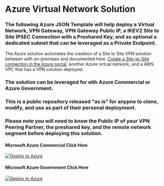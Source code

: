 
# Azure Virtual Network Solution

### The following Azure JSON Template will help deploy a Virtual Network, VPN Gateway, VPN Gateway Public IP, a IKEV2 Site to Site IPSEC Connection with a Preshared Key, and as optional a dedicated subnet that can be leveraged as a Private Endpoint. ### 

The Azure solution automates the creatiion of a Site to Site VPN solution between with on-premises and documented here: [Create a Site-to-Site connection in the Azure portal](https://docs.microsoft.com/en-us/azure/vpn-gateway/tutorial-site-to-site-portal), another Azure virtual network, and a AWS VPC that has a VPN solution deployed.

### The solution can be leveraged for eith Azure Commercial or Azure Government. ###

### This is a public repository released "as is" for anypne to clone, modify, and use as part of their personal deployment. ###

### Please note you will need to know the Public IP of your VPN Peering Partner, the preshared key, and the remote network segment before deploying this solution. ###


#### Microsoft Azure Commercial Click Here ####
[![Deploy to Azure](https://aka.ms/deploytoazurebutton)](https://portal.azure.com/#create/Microsoft.Template/uri/https%3A%2F%2Fraw.githubusercontent.com%2Fadelagar%2Fazurefwp%2Fmain%2Fazuredeploy.json) 




#### Microsoft Azure Government Click Here ####
[![Deploy to Azure](https://aka.ms/deploytoazurebutton)](https://portal.azure.us/#create/Microsoft.Template/uri/https%3A%2F%2Fraw.githubusercontent.com%2Fadelagar%2Fazurefwp%2Fmain%2Fazuredeploy.json) 

